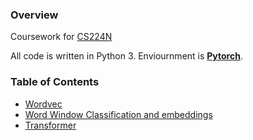 ### Overview

Coursework for [CS224N](http://web.stanford.edu/class/cs224n/index.html)

All code is written in Python 3. Enviournment is **[Pytorch](https://pytorch.org/)**.

### Table of Contents

- [Wordvec](wordvec/)
- [Word Window Classification and embeddings](word_embeddings/)
- [Transformer](transformers/)
